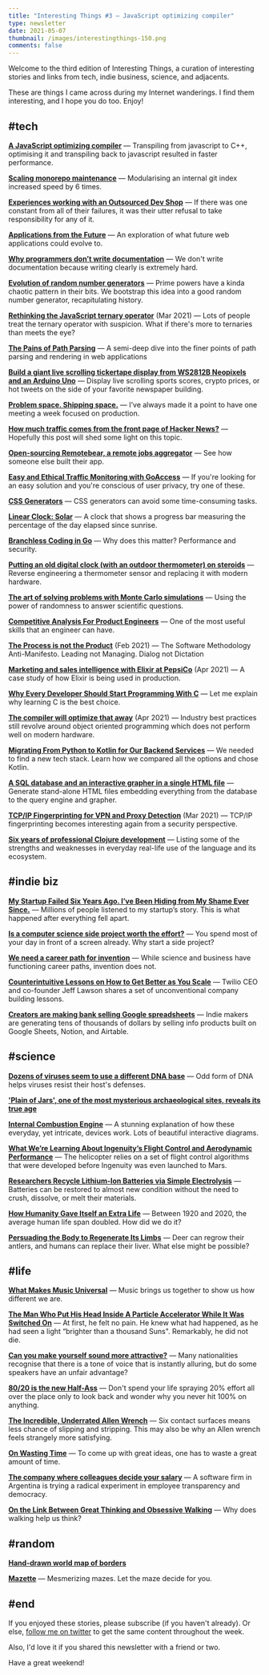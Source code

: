 ```yaml
---
title: "Interesting Things #3 — JavaScript optimizing compiler"
type: newsletter
date: 2021-05-07
thumbnail: /images/interestingthings-150.png
comments: false
---
```


Welcome to the third edition of Interesting Things, a curation of interesting stories and links from tech, indie business, science, and adjacents.

These are things I came across during my Internet wanderings. I find them interesting, and I hope you do too. Enjoy!
<!--more-->

## #tech

**[A JavaScript optimizing compiler](https://medium.com/leaningtech/a-javascript-optimizing-compiler-3fd3f49bd071)** &mdash; Transpiling from javascript to C++, optimising it and transpiling back to javascript resulted in faster performance.
<!-- @carlop54002226 -->

**[Scaling monorepo maintenance](https://github.blog/2021-04-29-scaling-monorepo-maintenance/)** &mdash; Modularising an internal git index increased speed by 6 times.
<!-- @ttaylorr_b -->

**[Experiences working with an Outsourced Dev Shop](https://software.rajivprab.com/2021/04/26/experiences-working-with-an-outsourced-dev-shop/)** &mdash; If there was one constant from all of their failures, it was their utter refusal to take responsibility for any of it.
<!-- @rajivprab -->

**[Applications from the Future](https://stopa.io/post/279)** &mdash; An exploration of what future web applications could evolve to.
<!-- @stopachka -->

**[Why programmers don’t write documentation](https://kislayverma.com/programming/why-programmers-dont-write-documentation/)** &mdash; We don't write documentation because writing clearly is extremely hard.
<!-- @kislayverma -->

**[Evolution of random number generators](https://www.johndcook.com/blog/2021/04/29/reinventing-rng/)** &mdash; Prime powers have a kinda chaotic pattern in their bits. We bootstrap this idea into a good random number generator, recapitulating history.
<!-- @JohnDCook -->

**[Rethinking the JavaScript ternary operator](https://jrsinclair.com/articles/2021/rethinking-the-javascript-ternary-operator/)** (Mar 2021) &mdash; Lots of people treat the ternary operator with suspicion. What if there's more to ternaries than meets the eye?
<!-- @jrsinclair -->

**[The Pains of Path Parsing](https://www.fpcomplete.com/blog/pains-path-parsing/)** &mdash; A semi-deep dive into the finer points of path parsing and rendering in web applications
<!-- @snoyberg -->

**[Build a giant live scrolling tickertape display from WS2812B Neopixels and an Arduino Uno](https://wp.josh.com/2021/04/21/build-a-live-scrolling-tickertape/)** &mdash; Display live scrolling sports scores, crypto prices, or hot tweets on the side of your favorite newspaper building.

**[Problem space. Shipping space.](https://markboulton.co.uk/journal/problem-space-shipping-space/)** &mdash; I’ve always made it a point to have one meeting a week focused on production.
<!-- @markboulton -->

**[How much traffic comes from the front page of Hacker News?](https://blog.royalsloth.eu/posts/how-much-traffic-comes-from-the-front-page-of-hackernews/)** &mdash; Hopefully this post will shed some light on this topic. 

**[Open-sourcing Remotebear, a remote jobs aggregator](https://mmazzarolo.com/blog/2021-05-01-open-sourcing-remotebear/)** &mdash; See how someone else built their app.
<!-- @mazzarolomatteo -->

**[Easy and Ethical Traffic Monitoring with GoAccess](https://brianschrader.com/archive/easy-and-ethical-traffic-monitoring-with-goaccess/)** &mdash; If you're looking for an easy solution and you're conscious of user privacy, try one of these. 
<!-- @sonicrocketman -->

**[CSS Generators](https://markodenic.com/css-generators/)** &mdash; CSS generators can avoid some time-consuming tasks.
<!-- @denicmarko -->

**[Linear Clock: Solar](https://jmw.name/projects/linear-clock/)** &mdash; A clock that shows a progress bar measuring the percentage of the day elapsed since sunrise.

**[Branchless Coding in Go](https://mattnakama.com/blog/go-branchless-coding/)** &mdash; Why does this matter? Performance and security.

**[Putting an old digital clock (with an outdoor thermometer) on steroids](https://wejn.org/2021/05/putting-old-temp-clock-on-steroids/)** &mdash; Reverse engineering a thermometer sensor and replacing it with modern hardware.

**[The art of solving problems with Monte Carlo simulations](https://ggcarvalho.dev/posts/montecarlo/)** &mdash; Using the power of randomness to answer scientific questions.

**[Competitive Analysis For Product Engineers](https://staysaasy.com/product/2021/05/02/competition.html)** &mdash; One of the most useful skills that an engineer can have.
<!-- @staysaasy -->

**[The Process is not the Product](https://mkarliner.medium.com/the-process-is-not-the-product-the-new-agile-anti-manifesto-d3e23023b466)** (Feb 2021) &mdash; The Software Methodology Anti-Manifesto. Leading not Managing. Dialog not Dictation

**[Marketing and sales intelligence with Elixir at PepsiCo](https://elixir-lang.org/blog/2021/04/02/marketing-and-sales-intelligence-with-elixir-at-pepsico/)** (Apr 2021) &mdash; A case study of how Elixir is being used in production.

**[Why Every Developer Should Start Programming With C](https://betterprogramming.pub/why-every-developer-should-start-programming-with-c-39b3a87392bf)** &mdash; Let me explain why learning C is the best choice.

**[The compiler will optimize that away](https://blog.royalsloth.eu/posts/the-compiler-will-optimize-that-away/)** (Apr 2021) &mdash; Industry best practices still revolve around object oriented programming which does not perform well on modern hardware.

**[Migrating From Python to Kotlin for Our Backend Services](https://doordash.engineering/2021/05/04/migrating-from-python-to-kotlin-for-our-backend-services/)** &mdash; We needed to find a new tech stack. Learn how we compared all the options and chose Kotlin.

**[A SQL database and an interactive grapher in a single HTML file](https://dystroy.org/blog/sql-in-html/)** &mdash; Generate stand-alone HTML files embedding everything from the database to the query engine and grapher.
<!-- @DenysSeguret -->

**[TCP/IP Fingerprinting for VPN and Proxy Detection](https://incolumitas.com/2021/03/13/tcp-ip-fingerprinting-for-vpn-and-proxy-detection/)** (Mar 2021) &mdash; TCP/IP fingerprinting becomes interesting again from a security perspective.
<!-- @incolumitas_ -->

**[Six years of professional Clojure development](http://www.falkoriemenschneider.de/a__2021-05-10__Six-years-of-professional-Clojure-development.html)** &mdash; Listing some of the strengths and weaknesses in everyday real-life use of the language and its ecosystem.
<!-- @friemens -->


## #indie biz

**[My Startup Failed Six Years Ago. I’ve Been Hiding from My Shame Ever Since.](https://entrepreneurshandbook.co/my-startup-failed-six-years-ago-ive-been-hiding-from-my-shame-ever-since-921f2c60226e)** &mdash; Millions of people listened to my startup’s story. This is what happened after everything fell apart.
<!-- @laurenikay -->

**[Is a computer science side project worth the effort?](https://andreschweighofer.com/career/is-a-computer-science-side-project-worth-the-effort/)** &mdash; You spend most of your day in front of a screen already. Why start a side project?
<!-- @fidrelity -->

**[We need a career path for invention](https://rootsofprogress.org/a-career-path-for-invention)** &mdash; While science and business have functioning career paths, invention does not.
<!-- @rootsofprogress -->

**[Counterintuitive Lessons on How to Get Better as You Scale](https://review.firstround.com/counterintuitive-lessons-on-how-to-get-better-as-you-scale-from-twilio%27s-jeff-lawson)** &mdash; Twilio CEO and co-founder Jeff Lawson shares a set of unconventional company building lessons.
<!-- @firstround -->

**[Creators are making bank selling Google spreadsheets](https://mashable.com/article/selling-google-spreadsheets-trend/)** &mdash; Indie makers are generating tens of thousands of dollars by selling info products built on Google Sheets, Notion, and Airtable.
<!-- @mattbinder -->


## #science

**[Dozens of viruses seem to use a different DNA base](https://arstechnica.com/science/2021/04/lots-of-viruses-have-a-distinct-form-of-dna-with-its-own-base/)** &mdash; Odd form of DNA helps viruses resist their host's defenses.
<!-- @j_timmer -->

**['Plain of Jars', one of the most mysterious archaeological sites, reveals its true age](https://www.livescience.com/plain-of-jars-burial-site-true-age.html)**

**[Internal Combustion Engine](https://ciechanow.ski/internal-combustion-engine/)** &mdash; A stunning explanation of how these everyday, yet intricate, devices work. Lots of beautiful interactive diagrams. 
<!-- @bciechanowski -->

**[What We’re Learning About Ingenuity’s Flight Control and Aerodynamic Performance](https://mars.nasa.gov/technology/helicopter/status/298/what-were-learning-about-ingenuitys-flight-control-and-aerodynamic-performance/)** &mdash; The helicopter relies on a set of flight control algorithms that were developed before Ingenuity was even launched to Mars.

**[Researchers Recycle Lithium-Ion Batteries via Simple Electrolysis](https://www.hackster.io/news/researchers-recycle-lithium-ion-batteries-via-simple-electrolysis-and-restore-near-new-performance-889354168c52)** &mdash; Batteries can be restored to almost new condition without the need to crush, dissolve, or melt their materials.

**[How Humanity Gave Itself an Extra Life](https://www.nytimes.com/2021/04/27/magazine/global-life-span.html)** &mdash; Between 1920 and 2020, the average human life span doubled. How did we do it?

**[Persuading the Body to Regenerate Its Limbs](https://www.newyorker.com/magazine/2021/05/10/persuading-the-body-to-regenerate-its-limbs)** &mdash; Deer can regrow their antlers, and humans can replace their liver. What else might be possible?
<!-- @SilverJacket -->


## #life

**[What Makes Music Universal](https://nautil.us/issue/99/universality/what-makes-music-universal)** &mdash; Music brings us together to show us how different we are. 

**[The Man Who Put His Head Inside A Particle Accelerator While It Was Switched On](https://www.iflscience.com/health-and-medicine/the-man-who-put-his-head-inside-a-particle-accelerator-while-it-was-switched-on/)** &mdash; At first, he felt no pain. He knew what had happened, as he had seen a light “brighter than a thousand Suns". Remarkably, he did not die.

**[Can you make yourself sound more attractive?](https://www.bbc.com/future/article/20210428-what-is-the-worlds-sexiest-accent)** &mdash; Many nationalities recognise that there is a tone of voice that is instantly alluring, but do some speakers have an unfair advantage?

**[80/20 is the new Half-Ass](https://www.swyx.io/8020/)** &mdash; Don't spend your life spraying 20% effort all over the place only to look back and wonder why you never hit 100% on anything.
<!-- @swyx -->

**[The Incredible, Underrated Allen Wrench](https://www.artofmanliness.com/articles/the-incredible-underrated-allen-wrench/)** &mdash; Six contact surfaces means less chance of slipping and stripping. This may also be why an Allen wrench feels strangely more satisfying. 

**[On Wasting Time](https://svenschnieders.com/on-wasting-time)** &mdash; To come up with great ideas, one has to waste a great amount of time.
<!-- @SvenSchnieders -->

**[The company where colleagues decide your salary](https://www.bbc.com/news/business-56915767)** &mdash; A software firm in Argentina is trying a radical experiment in employee transparency and democracy.

**[On the Link Between Great Thinking and Obsessive Walking](https://lithub.com/on-the-link-between-great-thinking-and-obsessive-walking/)** &mdash; Why does walking help us think?


## #random

**[Hand-drawn world map of borders](https://www.reddit.com/r/MapPorn/comments/n11o5i/world_map_of_borders/)**

**[Mazette](https://www.mazette.net)** &mdash; Mesmerizing mazes. Let the maze decide for you.


## #end

If you enjoyed these stories, please subscribe (if you haven't already). Or else, [follow me on twitter](https://twitter.com/bengtanAU) to get the same content throughout the week.

Also, I'd love it if you shared this newsletter with a friend or two.

Have a great weekend!

